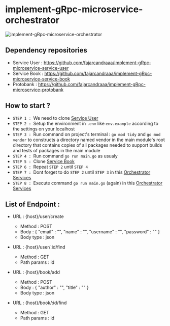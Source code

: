 # implement-gRpc-microservice-orchestrator
![implement-gRpc-microservice-orchestrator](https://entgo.io/images/assets/ent-grpc.jpg)


## Dependency repositories
- Service User  : https://github.com/fajarcandraaa/implement-gRpc-microservice-service-user
- Service Book  : https://github.com/fajarcandraaa/implement-gRpc-microservice-service-book
- Protobank     : https://github.com/fajarcandraaa/implement-gRpc-microservice-protobank


## How to start ?
- `STEP 1 : `We need to clone [Service User](https://github.com/fajarcandraaa/implement-gRpc-microservice-service-user)
- `STEP 2 : `Setup the environment in `.env` like `env.example` according to the settings on your localhost
- `STEP 3 : `Run command on project's terminal : `go mod tidy` and `go mod vendor` to constructs a directory named vendor in the main module's root directory that contains copies of all packages needed to support builds and tests of packages in the main module
- `STEP 4 : `Run command `go run main.go` as usualy
- `STEP 5 : `Clone [Service Book](https://github.com/fajarcandraaa/implement-gRpc-microservice-service-book)
- `STEP 6 : `Repeat `STEP 2` until `STEP 4`
- `STEP 7 : `Dont forget to do `STEP 2` until `STEP 3` in this [Orchestrator Services](https://github.com/fajarcandraaa/implement-gRpc-microservice-orchestrator)
- `STEP 8 : `Execute command `go run main.go` (again) in this [Orchestrator Services](https://github.com/fajarcandraaa/implement-gRpc-microservice-orchestrator)


## List of Endpoint :
- URL : {host}/user/create
    - Method        : POST
    - Body          : { "email" : "", "name" : "", "username" : "", "password" : "" }
    - Body type     : json

- URL : {host}/user/:id/find
    - Method        : GET
    - Path params   : id

- URL : {host}/book/add
    - Method        : POST
    - Body          : { "author" : "", "title" : "" }
    - Body type     : json

- URL : {host}/book/:id/find
    - Method        : GET
    - Path params   : id
